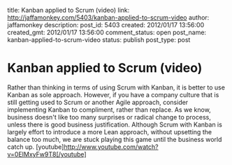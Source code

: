title: Kanban applied to Scrum (video)
link: http://jaffamonkey.com/5403/kanban-applied-to-scrum-video
author: jaffamonkey
description: 
post_id: 5403
created: 2012/01/17 13:56:00
created_gmt: 2012/01/17 13:56:00
comment_status: open
post_name: kanban-applied-to-scrum-video
status: publish
post_type: post

# Kanban applied to Scrum (video)

Rather than thinking in terms of using Scrum with Kanban, it is better to use Kanban as sole approach. However, if you have a company culture that is still getting used to Scrum or another Agile approach, consider implementing Kanban to compliment, rather than replace.  As we know, business doesn't like too many surprises or radical change to process, unless there is good business justification. Although Scrum with Kanban is largely effort to introduce a more Lean approach, without upsetting the balance too much, we are stuck playing this game until the business world catch up. [youtube]http://www.youtube.com/watch?v=0EIMxyFw9T8[/youtube]